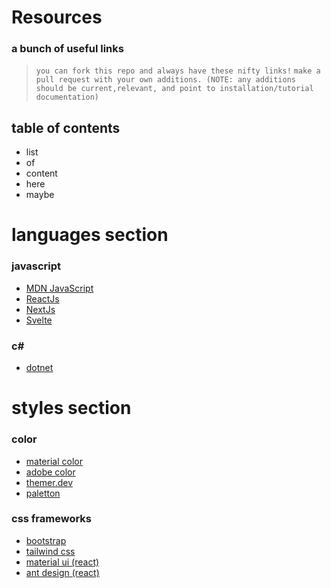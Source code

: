 <!-- ! resource list hero -->
# Resources
### a bunch of useful links

>`you can fork this repo and always have these nifty links!`
>`make a pull request with your own additions. (NOTE: any additions should be current,relevant, and point to installation/tutorial documentation)`

## table of contents

- list
- of
- content
- here
- maybe 

# languages section
### javascript
- [MDN JavaScript](https://developer.mozilla.org/en-US/docs/Web/javascript)
- [ReactJs](https://reactjs.org/tutorial/tutorial.html)
- [NextJs](https://nextjs.org/learn/basics/create-nextjs-app?utm_source=next-site&utm_medium=nav-cta&utm_campaign=next-website)
- [Svelte](https://svelte.dev/tutorial/basics)

### c#
- [dotnet](https://docs.microsoft.com/en-us/dotnet/csharp/)

# styles section
### color 
- [material color](https://material.io/resources/color/#!/?view.left=1&view.right=0&primary.color=7B1FA2&secondary.color=FF6D00) 
- [adobe color](https://color.adobe.com/create/color-wheel)
- [themer.dev](https://themer.dev/)
- [paletton](https://paletton.com/#uid=1000u0kllllaFw0g0qFqFg0w0aF)

### css frameworks
- [bootstrap](https://getbootstrap.com/docs/4.5/getting-started/introduction/)
- [tailwind css](https://tailwindcss.com/docs/installation)
- [material ui (react)](https://material-ui.com/getting-started/installation/)
- [ant design (react)](https://ant.design/docs/react/introduce)